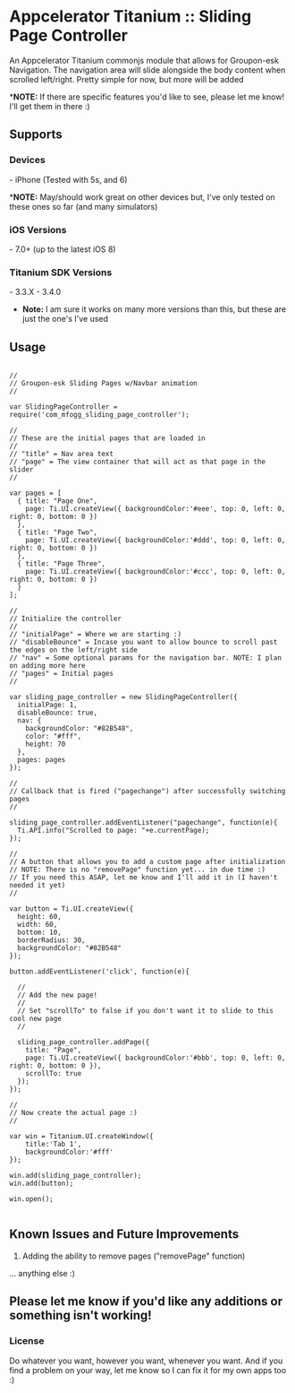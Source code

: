 Appcelerator Titanium :: Sliding Page Controller
=============

An Appcelerator Titanium commonjs module that allows for Groupon-esk Navigation. The navigation area will slide alongside the body content when scrolled left/right. Pretty simple for now, but more will be added

*__NOTE:__ If there are specific features you'd like to see, please let me know! I'll get them in there :)

<h2>Supports</h2>

<h3>Devices</h3>
  - iPhone (Tested with 5s, and 6)

  *__NOTE:__ May/should work great on other devices but, I've only tested on these ones so far (and many simulators)

<h3>iOS Versions</h3>
  - 7.0+ (up to the latest iOS 8)

<h3>Titanium SDK Versions</h3>
  - 3.3.X
  - 3.4.0

  * __Note:__ I am sure it works on many more versions than this, but these are just the one's I've used

<h2>Usage</h2>

<pre><code>
//
// Groupon-esk Sliding Pages w/Navbar animation
//

var SlidingPageController = require('com_mfogg_sliding_page_controller');

//
// These are the initial pages that are loaded in
//
// "title" = Nav area text
// "page" = The view container that will act as that page in the slider
//

var pages = [
  { title: "Page One",
    page: Ti.UI.createView({ backgroundColor:'#eee', top: 0, left: 0, right: 0, bottom: 0 })
  },
  { title: "Page Two",
    page: Ti.UI.createView({ backgroundColor:'#ddd', top: 0, left: 0, right: 0, bottom: 0 })
  },
  { title: "Page Three",
    page: Ti.UI.createView({ backgroundColor:'#ccc', top: 0, left: 0, right: 0, bottom: 0 })
  }
];

//
// Initialize the controller
//
// "initialPage" = Where we are starting :)
// "disableBounce" = Incase you want to allow bounce to scroll past the edges on the left/right side
// "nav" = Some optional params for the navigation bar. NOTE: I plan on adding more here
// "pages" = Initial pages
//

var sliding_page_controller = new SlidingPageController({
  initialPage: 1,
  disableBounce: true,
  nav: {
    backgroundColor: "#82B548",
    color: "#fff",
    height: 70
  },
  pages: pages
});

//
// Callback that is fired ("pagechange") after successfully switching pages
//

sliding_page_controller.addEventListener("pagechange", function(e){
  Ti.API.info("Scrolled to page: "+e.currentPage);
});

//
// A button that allows you to add a custom page after initialization
// NOTE: There is no "removePage" function yet... in due time :)
// If you need this ASAP, let me know and I'll add it in (I haven't needed it yet)
//

var button = Ti.UI.createView({
  height: 60,
  width: 60,
  bottom: 10,
  borderRadius: 30,
  backgroundColor: "#82B548"
});

button.addEventListener('click', function(e){

  //
  // Add the new page!
  //
  // Set "scrollTo" to false if you don't want it to slide to this cool new page
  //

  sliding_page_controller.addPage({
    title: "Page",
    page: Ti.UI.createView({ backgroundColor:'#bbb', top: 0, left: 0, right: 0, bottom: 0 }),
    scrollTo: true
  });
});

//
// Now create the actual page :)
//

var win = Titanium.UI.createWindow({  
    title:'Tab 1',
    backgroundColor:'#fff'
});

win.add(sliding_page_controller);
win.add(button);

win.open();

</code></pre>

<h2>Known Issues and Future Improvements</h2>

1. Adding the ability to remove pages ("removePage" function)

... anything else :)

<h2>Please let me know if you'd like any additions or something isn't working!</h2>

<h3>License</h3>
Do whatever you want, however you want, whenever you want. And if you find a problem on your way, let me know so I can fix it for my own apps too :)
